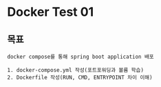 # Docker Test 01
## 목표
```
docker compose를 통해 spring boot application 배포 

1. docker-compose.yml 작성(포트포워딩과 볼륨 학습)
2. Dockerfile 작성(RUN, CMD, ENTRYPOINT 차이 이해)
```